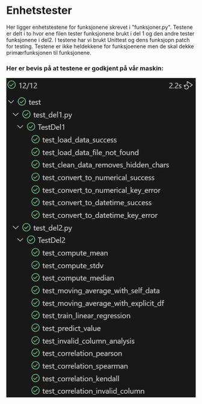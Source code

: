 # Enhetstester

Her ligger enhetstestene for funksjonene skrevet i "funksjoner.py". Testene er delt i to hvor ene filen tester funksjonene brukt i del 1 og den andre tester funksjonene i del2. I testene har vi brukt Unittest og dens funksjopn patch for testing. Testene er ikke heldekkene for funksjoenene men de skal dekke primærfunksjonen til funksjonene. 

### Her er bevis på at testene er godkjent på vår maskin:

![plot](../data/pictures/Godkjente%20Enhetstester.png)